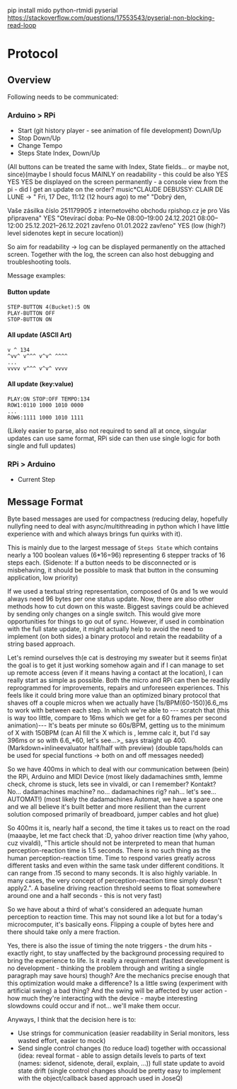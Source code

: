 pip install mido python-rtmidi pyserial
https://stackoverflow.com/questions/17553543/pyserial-non-blocking-read-loop


# Protocol
## Overview
Following needs to be communicated:

### Arduino > RPi
- Start (git history player - see animation of file development) Down/Up
- Stop Down/Up
- Change Tempo
- Steps State Index, Down/Up

(All buttons can be treated the same with Index, State fields... or maybe not, since)(maybe I should focus MAINLY on readability - this could be also YES YES YES be displayed on the screen permanently - a console view from the pi - did I get an update on the order? music*CLAUDE DEBUSSY: CLAIR DE LUNE -> "
Fri, 17 Dec, 11:12 (12 hours ago)
to me" "Dobrý den,

Vaše zásilka číslo 251179905 z internetového obchodu rpishop.cz je pro Vás připravena" YES "Otevírací doba:
Po–Ne 08:00–19:00
24.12.2021 08:00–12:00
25.12.2021–26.12.2021 zavřeno
01.01.2022 zavřeno" YES (low (high?) level sidenotes kept in secure location)) 

So aim for readability -> log can be displayed permanently on the attached screen.
Together with the log, the screen can also host debugging and troubleshooting tools.

Message examples:
#### Button update
```
STEP-BUTTON 4(Bucket):5 ON
PLAY-BUTTON OFF
STOP-BUTTON ON
```

#### All update (ASCII Art)
```
v ^ 134
^vv^ v^^^ v^v^ ^^^^
...
vvvv v^^^ v^v^ vvvv 
```

#### All update (key:value)
```
PLAY:ON STOP:OFF TEMPO:134
ROW1:0110 1000 1010 0000
...
ROW6:1111 1000 1010 1111 
```
(Likely easier to parse, also not required to send all at once, singular updates can use same format, RPi side can then use single logic for both single and full updates)

### RPi > Arduino
- Current Step

## Message Format
Byte based messages are used for compactness (reducing delay, hopefully nullyfing need to deal with async/multithreading in python which I have little experience with and which always brings fun quirks with it).

This is mainly due to the largest message of `Steps State` which contains nearly a 100 boolean values (6*16=96) representing 6 stepper tracks of 16 steps each. (Sidenote: If a button needs to be disconnected or is misbehaving, it should be possible to mask that button in the consuming application, low priority)

If we used a textual string representation, composed of 0s and 1s
we would always need 96 bytes per one status update. Now, there are also other methods how to cut down on this waste. Biggest savings could be achieved by sending only changes on a single switch. This would give more opportunities for things to go out of sync. However, if used in combination with the full state update, it might actually help to avoid the need to implement (on both sides) a binary protocol and retain the readability of a string based approach.

Let's remind ourselves th(e cat is destroying my sweater but it seems fin)at the goal is to get it just working somehow again and if I can manage to set up remote access (even if it means having a contact at the location), I can really start as simple as possible. Both the micro and RPi can then be readily reprogrammed for improvements, repairs and unforeseen experiences. This feels like it could bring more value than an optimized binary protocol that shaves off a couple micros when we actually have [1s/BPM(60-150)]6.6_ms to work with between each step. In which we're able to --- scratch that (this is way too little, compare to 16ms which we get for a 60 frames per second animation)--- It's beats per minute so 60s/BPM, getting us to the minimum of X with 150BPM (can AI fill the X which is , lemme calc it, but I'd say 396ms or so with 6.6_*60, let's see...>_ says straight up 400. (Markdown+inlineevaluator half/half with preview)
(double taps/holds can be used for special functions -> both on and off messages needed)

So we have 400ms in which to deal with our communication between (bein) the RPi, Arduino and MIDI Device (most likely dadamachines smth, lemme check, chrome is stuck, lets see in vivaldi, or can I remember? Kontakt? No... dadamachines machine? no... dadamachines rig? nah... let's see... AUTOMAT!) (most likely the dadamachines Automat, we have a spare one and we all believe it's built better and more resilient than the current solution composed primarily of breadboard, jumper cables and hot glue)

So 400ms it is, nearly half a second, the time it takes us to react on the road (maaaybe, let me fact check that :D, yahoo driver reaction time (why yahoo, cuz vivaldi), "This article should not be interpreted to mean that human perception-reaction time is 1.5 seconds. There is no such thing as the human perception-reaction time. Time to respond varies greatly across different tasks and even within the same task under different conditions. It can range from .15 second to many seconds. It is also highly variable. In many cases, the very concept of perception-reaction time simply doesn't apply2.". A baseline driving reaction threshold seems to float somewhere around one and a half seconds - this is not very fast)

So we have about a third of what's considered an adequate human perception to reaction time. This may not sound like a lot but for a today's microcomputer, it's basically eons. Flipping a couple of bytes here and there should take only a mere fraction.

Yes, there is also the issue of timing the note triggers - the drum hits - exactly right, to stay unaffected by the background processing required to bring the experience to life. Is it really a requirement (fastest development is no development - thinking the problem through and writing a single paragraph may save hours) though? Are the mechanics precise enough that this optimization would make a difference? Is a little swing (experiment with artificial swing) a bad thing? And the swing will be affected by user action - how much they're interacting with the device - maybe interesting slowdowns could occur and if not... we'll make them occur.

Anyways, I think that the decision here is to:
- Use strings for communication (easier readability in Serial monitors, less wasted effort, easier to mock)
- Send single control changes (to reduce load) together with occassional (idea: reveal format - able to assign details levels to parts of text (names: sidenot, sidenote, derail, explain, ...)) full state update to avoid state drift (single control changes should be pretty easy to implement with the object/callback based approach used in JoseQ)